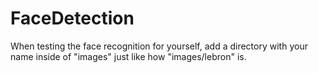 # FaceDetection

When testing the face recognition for yourself, add a directory with your name inside of "images" just like how "images/lebron" is.
